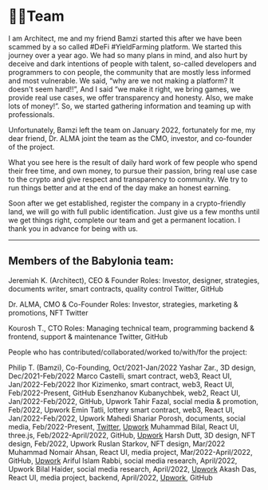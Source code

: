 # ✌🏼Team
I am Architect, me and my friend Bamzi started this after we have been scammed by a so called #DeFi #YieldFarming platform. We started this journey over a year ago. We had so many plans in mind, and also hurt by deceive and dark intentions of people with talent, so-called developers and programmers to con people, the community that are mostly less informed and most vulnerable. We said,  “why are we not making a platform? It doesn't seem hard!!”, And I said “we make it right, we bring games, we provide real use cases, we offer transparency and honesty. Also, we make lots of money!”. So, we started gathering information and teaming up with professionals. <br/>

Unfortunately, Bamzi left the team on January 2022, fortunately for me, my dear friend, Dr. ALMA joint the team as the CMO, investor, and co-founder of the project.<br/>

What you see here is the result of daily hard work of few people who spend their free time, and own money, to pursue their passion, bring real use case to the crypto and give respect and transparency to community.  We try to run things better and at the end of the day make an honest earning.<br/>

Soon after we get established, register the company in a crypto-friendly land, we will go with full public identification. Just give us a few months until we get things right, complete our team and get a permanent location. I thank you in advance for being with us.<br/>

<hr/>

## Members of the Babylonia team:

Jeremiah K. (Architect), CEO & Founder
Roles: Investor, designer, strategies, documents writer, smart contracts, quality control
Twitter, GitHub

Dr. ALMA, CMO & Co-Founder 
Roles: Investor, strategies, marketing & promotions, NFT
Twitter

Kourosh T., CTO
Roles: Managing technical team, programming backend & frontend, support & maintenance
Twitter, GitHub

People who has contributed/collaborated/worked to/with/for the project:

Philip T. (Bamzi), Co-Founding,  Oct/2021-Jan/2022
Yashar Zar., 3D design, Dec/2021-Feb/2022
Marco Castelli, smart contract, web3, React UI, Jan/2022-Feb/2022
Ihor Kizimenko, smart contract, web3, React UI, Feb/2022-Present, GitHub
Esenzhanov Kubanychbek, web2, React UI, Jan/2022-Feb/2022, GitHub, Upwork
Tahir Fazal, social media & promotion, Feb/2022, Upwork
Emin Tatli, lottery smart contract, web3, React UI, Jan/2022-Feb/2022, Upwork
Mahedi Shariar Porosh, documents, social media, Feb/2022-Present, [Twitter](https://twitter.com/shariarporosh),  [Upwork](https://www.upwork.com/freelancers/~015d40b3235359e966)
Muhammad Bilal, React UI, three.js, Feb/2022-April/2022, GitHub, [Upwork](https://www.upwork.com/freelancers/~01eb8445f58b6fe00b)
Harsh Dutt, 3D design, NFT design, Feb/2022, Upwork
Ruslan Starkov, NFT design, Mar/2022
Muhammad Nomair Ahsan, React UI, media project, Mar/2022-April/2022, GitHub, [Upwork](https://www.upwork.com/freelancers/~016aeb429be5ff7640)
Ariful Islam Rabbi, social media research, April/2022, Upwork
Bilal Haider, social media research, April/2022, [Upwork](https://www.upwork.com/freelancers/~011eb939a018074478)
Akash Das, React UI, media project, backend, April/2022, [Upwork](https://www.upwork.com/freelancers/~01beaeeb78b32d57bd), GitHub
